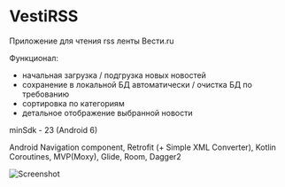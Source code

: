 # VestiRSS

Приложение для чтения rss ленты Вести.ru

Функционал:
  - начальная загрузка / подгрузка новых новостей
  - сохранение в локальной БД автоматически / очистка БД по требованию
  - сортировка по категориям
  - детальное отображение выбранной новости

minSdk - 23 (Android 6)

Android Navigation component, Retrofit (+ Simple XML Converter), Kotlin Coroutines, MVP(Moxy), Glide, Room, Dagger2


![Screenshot](VestiRss.gif)
